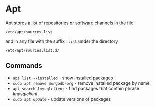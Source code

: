 # Apt

Apt stores a list of repositories or software channels in the file

`/etc/apt/sources.list`

and in any file with the suffix `.list` under the directory

`/etc/apt/sources.list.d/`

## Commands

- `apt list --installed` - show installed packages
- `sudo apt remove mongodb-org` - remove installed package by name
- `apt search lmysqlclient` - find packages that contain phrase *lmysqlclient*
- `sudo apt update` - update versions of packages
